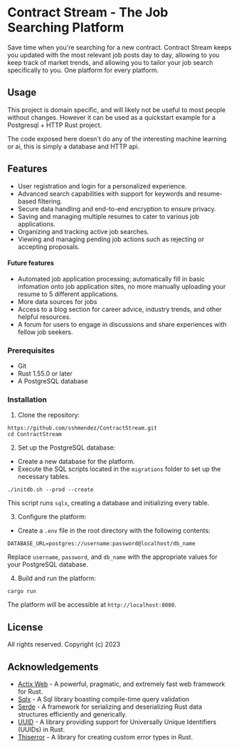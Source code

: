 # Contract Stream - The Job Searching Platform

Save time when you're searching for a new contract. Contract Stream keeps you updated with the most relevant job posts day to day, allowing to you keep track of market trends, and allowing you to tailor your job search specifically to you. One platform for every platform. 


## Usage

This project is domain specific, and will likely not be useful to most people without changes. However it can be used as a quickstart example for a Postgresql + HTTP Rust project. 

The code exposed here doesn't do any of the interesting machine learning or ai, this is simply a database and HTTP api.

## Features

- User registration and login for a personalized experience.
- Advanced search capabilities with support for keywords and resume-based filtering.
- Secure data handling and end-to-end encryption to ensure privacy.
- Saving and managing multiple resumes to cater to various job applications.
- Organizing and tracking active job searches.
- Viewing and managing pending job actions such as rejecting or accepting proposals.


#### Future features

- Automated job application processing; automatically fill in basic infomation onto job application sites, no more manually uploading your resume to 5 different applications.
- More data sources for jobs
- Access to a blog section for career advice, industry trends, and other helpful resources.
- A forum for users to engage in discussions and share experiences with fellow job seekers.

### Prerequisites

- Git
- Rust 1.55.0 or later
- A PostgreSQL database

### Installation

1. Clone the repository:

```
https://github.com/sshmendez/ContractStream.git
cd ContractStream
```

2. Set up the PostgreSQL database:

- Create a new database for the platform.
- Execute the SQL scripts located in the `migrations` folder to set up the necessary tables.

```
./initdb.sh --prod --create
```

This script runs `sqlx`, creating a database and initializing every table.

3. Configure the platform:

- Create a `.env` file in the root directory with the following contents:

```
DATABASE_URL=postgres://username:password@localhost/db_name
```

Replace `username`, `password`, and `db_name` with the appropriate values for your PostgreSQL database.

4. Build and run the platform:

```
cargo run
```

The platform will be accessible at `http://localhost:8080`.


## License

All rights reserved.
Copyright (c) 2023

## Acknowledgements

- [Actix Web](https://actix.rs/) - A powerful, pragmatic, and extremely fast web framework for Rust.
- [Sqlx](https://github.com/launchbadge/sqlx) - A Sql library boasting compile-time query validation
- [Serde](https://serde.rs/) - A framework for serializing and deserializing Rust data structures efficiently and generically.
- [UUID](https://github.com/uuid-rs/uuid) - A library providing support for Universally Unique Identifiers (UUIDs) in Rust.
- [Thiserror](https://github.com/dtolnay/thiserror) - A library for creating custom error types in Rust.    